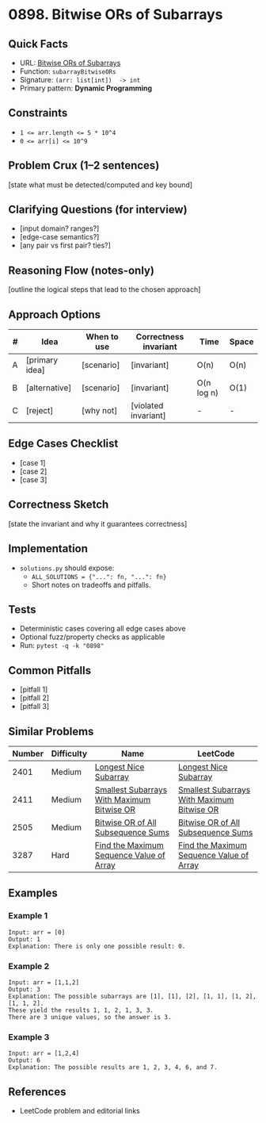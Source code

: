 # 0898. Bitwise ORs of Subarrays

## Quick Facts

- URL: [Bitwise ORs of Subarrays](https://leetcode.com/problems/bitwise-ors-of-subarrays/)
- Function: `subarrayBitwiseORs`
- Signature: `(arr: list[int])  -> int`
- Primary pattern: **Dynamic Programming**

## Constraints

- `1 <= arr.length <= 5 * 10^4`
- `0 <= arr[i] <= 10^9`

## Problem Crux (1–2 sentences)

[state what must be detected/computed and key bound]

## Clarifying Questions (for interview)

- [input domain? ranges?]
- [edge-case semantics?]
- [any pair vs first pair? ties?]

## Reasoning Flow (notes-only)

[outline the logical steps that lead to the chosen approach]

## Approach Options

| #   | Idea           | When to use | Correctness invariant | Time       | Space |
| --- | -------------- | ----------- | --------------------- | ---------- | ----- |
| A   | [primary idea] | [scenario]  | [invariant]           | O(n)       | O(n)  |
| B   | [alternative]  | [scenario]  | [invariant]           | O(n log n) | O(1)  |
| C   | [reject]       | [why not]   | [violated invariant]  | -          | -     |

## Edge Cases Checklist

- [case 1]
- [case 2]
- [case 3]

## Correctness Sketch

[state the invariant and why it guarantees correctness]

## Implementation

- `solutions.py` should expose:
    - `ALL_SOLUTIONS = {"...": fn, "...": fn}`
    - Short notes on tradeoffs and pitfalls.

## Tests

- Deterministic cases covering all edge cases above
- Optional fuzz/property checks as applicable
- Run: `pytest -q -k "0898"`

## Common Pitfalls

- [pitfall 1]
- [pitfall 2]
- [pitfall 3]

## Similar Problems

| Number | Difficulty | Name                                                                                                       | LeetCode                                                                                                                |
| ------ | ---------- | ---------------------------------------------------------------------------------------------------------- | ----------------------------------------------------------------------------------------------------------------------- |
| 2401   | Medium     | [Longest Nice Subarray](../2401-longest-nice-subarray/readme.md)                                           | [Longest Nice Subarray](https://leetcode.com/problems/longest-nice-subarray/)                                           |
| 2411   | Medium     | [Smallest Subarrays With Maximum Bitwise OR](../2411-smallest-subarrays-with-maximum-bitwise-or/readme.md) | [Smallest Subarrays With Maximum Bitwise OR](https://leetcode.com/problems/smallest-subarrays-with-maximum-bitwise-or/) |
| 2505   | Medium     | [Bitwise OR of All Subsequence Sums](../2505-bitwise-or-of-all-subsequence-sums/readme.md)                 | [Bitwise OR of All Subsequence Sums](https://leetcode.com/problems/bitwise-or-of-all-subsequence-sums/)                 |
| 3287   | Hard       | [Find the Maximum Sequence Value of Array](../3287-find-the-maximum-sequence-value-of-array/readme.md)     | [Find the Maximum Sequence Value of Array](https://leetcode.com/problems/find-the-maximum-sequence-value-of-array/)     |

## Examples

### Example 1

```text
Input: arr = [0]
Output: 1
Explanation: There is only one possible result: 0.
```

### Example 2

```text
Input: arr = [1,1,2]
Output: 3
Explanation: The possible subarrays are [1], [1], [2], [1, 1], [1, 2], [1, 1, 2].
These yield the results 1, 1, 2, 1, 3, 3.
There are 3 unique values, so the answer is 3.
```

### Example 3

```text
Input: arr = [1,2,4]
Output: 6
Explanation: The possible results are 1, 2, 3, 4, 6, and 7.
```

## References

- LeetCode problem and editorial links
